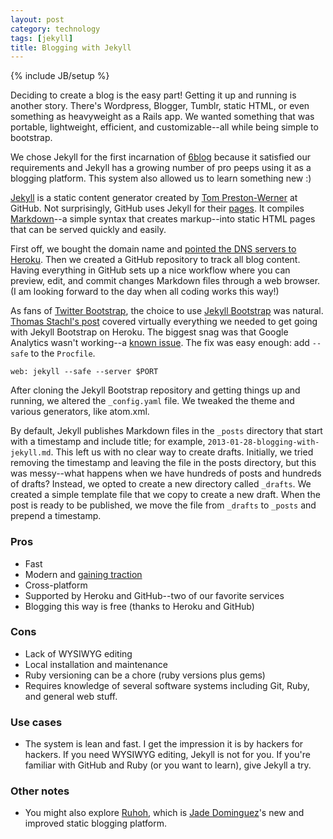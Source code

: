 ```yaml
---
layout: post
category: technology
tags: [jekyll]
title: Blogging with Jekyll 
---
```

{% include JB/setup %}

Deciding to create a blog is the easy part! Getting it up and running is another story. There's Wordpress, Blogger, Tumblr, static HTML, or even something as heavyweight as a Rails app. We wanted something that was portable, lightweight, efficient, and customizable--all while being simple to bootstrap.

We chose Jekyll for the first incarnation of [6blog](http://6blog.us) because it satisfied our requirements and Jekyll has a growing number of pro peeps using it as a blogging platform. This system also allowed us to learn something new :)

[Jekyll](http://jekyllrb.com/) is a static content generator created by [Tom Preston-Werner](http://tom.preston-werner.com/) at GitHub. Not surprisingly, GitHub uses Jekyll for their [pages](http://pages.github.com/). It compiles [Markdown](http://daringfireball.net/projects/markdown/)--a simple syntax that creates markup--into static HTML pages that can be served quickly and easily.

First off, we bought the domain name and [pointed the DNS servers to Heroku](http://stackoverflow.com/questions/10966407/heroku-and-zerigo-setup-issue). Then we created a GitHub repository to track all blog content. Having everything in GitHub sets up a nice workflow where you can preview, edit, and commit changes Markdown files through a web browser. (I am looking forward to the day when all coding works this way!)

As fans of [Twitter Bootstrap](http://twitter.github.com/bootstrap/), the choice to use [Jekyll Bootstrap](http://jekyllbootstrap.com/) was natural. [Thomas Stachl's post](http://stachl.me/blog/2012/05/26/jekyll-on-heroku.html) covered virtually everything we needed to get going with Jekyll Bootstrap on Heroku. The biggest snag was that Google Analytics wasn't working--a [known issue](https://github.com/plusjade/jekyll-bootstrap/issues/53). The fix was easy enough: add `--safe` to the `Procfile`.

```shell
web: jekyll --safe --server $PORT
```

After cloning the Jekyll Bootstrap repository and getting things up and running, we altered the `_config.yaml` file. We  tweaked the theme and various generators, like atom.xml.

By default, Jekyll publishes Markdown files in the `_posts` directory that start with a timestamp and include title; for example, `2013-01-28-blogging-with-jekyll.md`. This left us with no clear way to create drafts. Initially, we tried removing the timestamp and leaving the file in the posts directory, but this was messy--what happens when we have hundreds of posts and hundreds of drafts? Instead, we opted to create a new directory called `_drafts`. We created a simple template file that we copy to create a new draft. When the post is ready to be published, we move the file from `_drafts` to `_posts` and prepend a timestamp.


### Pros
 - Fast
 - Modern and [gaining traction](http://www.thoughtworks.com/articles/technology-radar-october-2012)
 - Cross-platform
 - Supported by Heroku and GitHub--two of our favorite services
 - Blogging this way is free (thanks to Heroku and GitHub)

### Cons
 - Lack of WYSIWYG editing
 - Local installation and maintenance
 - Ruby versioning can be a chore (ruby versions plus gems)
 - Requires knowledge of several software systems including Git, Ruby, and general web stuff.

### Use cases
 - The system is lean and fast. I get the impression it is by hackers for hackers. If you need WYSIWYG editing, Jekyll is not for you. If you're familiar with GitHub and Ruby (or you want to learn), give Jekyll a try.

### Other notes
 - You might also explore [Ruhoh](http://ruhoh.com/), which is [Jade Dominguez](http://plusjade.com/)'s new and improved static blogging platform.
